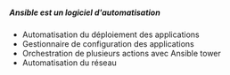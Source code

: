 ##### __Ansible est un logiciel d'automatisation__

* Automatisation du déploiement des applications
* Gestionnaire de configuration des applications
* Orchestration de plusieurs actions avec Ansible tower
* Automatisation du réseau
